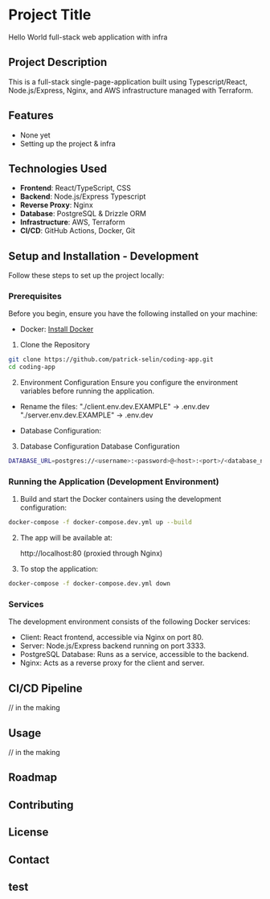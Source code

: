 # Project Title

Hello World full-stack web application with infra

## Project Description

This is a full-stack single-page-application built using Typescript/React, Node.js/Express, Nginx, and AWS infrastructure managed with Terraform.

## Features

- None yet
- Setting up the project & infra

## Technologies Used

- **Frontend**: React/TypeScript, CSS
- **Backend**: Node.js/Express Typescript
- **Reverse Proxy**: Nginx
- **Database**: PostgreSQL & Drizzle ORM
- **Infrastructure**: AWS, Terraform
- **CI/CD**: GitHub Actions, Docker, Git

## Setup and Installation - Development

Follow these steps to set up the project locally:

### Prerequisites

Before you begin, ensure you have the following installed on your machine:

- Docker: [Install Docker](https://docs.docker.com/get-docker/)

1. Clone the Repository

```bash
git clone https://github.com/patrick-selin/coding-app.git
cd coding-app
```

2. Environment Configuration
   Ensure you configure the environment variables before running the application.

- Rename the files:
  "./client.env.dev.EXAMPLE" -> .env.dev
  "./server.env.dev.EXAMPLE" -> .env.dev

- Database Configuration:

3. Database Configuration
   Database Configuration

```bash
DATABASE_URL=postgres://<username>:<password>@<host>:<port>/<database_name>
```

### Running the Application (Development Environment)

1. Build and start the Docker containers using the development configuration:

```bash
docker-compose -f docker-compose.dev.yml up --build
```

2. The app will be available at:

   http://localhost:80 (proxied through Nginx)

3. To stop the application:

```bash
docker-compose -f docker-compose.dev.yml down
```

### Services

The development environment consists of the following Docker services:

- Client: React frontend, accessible via Nginx on port 80.
- Server: Node.js/Express backend running on port 3333.
- PostgreSQL Database: Runs as a service, accessible to the backend.
- Nginx: Acts as a reverse proxy for the client and server.

##

## CI/CD Pipeline

// in the making

## Usage

// in the making

## Roadmap

## Contributing

## License

## Contact

## test
